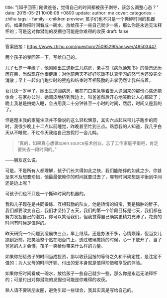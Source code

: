 title: "[知乎回答] 刚做爸爸，觉得自己的时间都被孩子剥夺，该怎么调整心态？"
date: 2015-05-21 10:08:08 +0800
update:
author: me
cover:
categories:
    - zhihu
tags:
    - family
    - children
preview: 孩子们也不只是一个撕碎时间的机器的。如果你把时间看成一碗水，放给孩子一些自己就少一些，那么你是永远无法释怀的；可是这对你潜能的发掘也可能是你难得的收获
draft: false

---

答案链接：https://www.zhihu.com/question/25095290/answer/48503447

两个孩子的爹回答一下，写给自己的。

儿子七岁一年级了，他刚刚出生送新生儿病房，亲手签《病危通知书》的情景还历历在目，当然现在他很健康；对他前两天不好好吃饭不认真学习的怒气也还没完全消散；早上一起出门跑步时的熊抱和结束时互相鼓励的击掌仍然让我兴奋着。

女儿快一岁半了，她出生送回病房，我在门口焦急等着爱人送回来的那份心焦还能体会；在家办公时，她调皮地挤到我边上，叫爸爸然后开心地笑脸让人心都软了；晚上我总是拍她入睡，会占用我二十分钟甚至一小时的时间，然后，时间又是我的了。

但是题主我的家庭生活并不像说的这么轻松惬意，其实六点起床带儿子跑步的同时，我很少晚上十二点以前睡觉，昨晚甚至忙到三点。熟悉我的人知道，我几乎白天从不睡觉，不过今天我给自己放假打一会儿盹。

> “真的，如果真心想做open source技术创业，忘了工作家庭平衡吧，肯定要失去一段时间的。”

——朋友这么说。

可是，不是所有人都理解，孩子们长大得如此之快，我们能陪伴的如此之少，你甚至来不及想要珍惜，他最最依赖你的时间就要过去了，哪有时间来想是平衡到中间还是边上呢？

可孩子们也不只是一个撕碎时间的机器的。

我和儿子现在是共同锻炼、互相鼓励的队友，他是矫情的妈宝，我是臃肿的胖子，我们都要改变自己，我们才坚持了五天，我们的第一个阶段目标是七天，我们都在努力发掘自己的潜力，你可以笑话我们，但我觉得自己确实更精力充沛了，花费的时间有时候是值得的。

昨天研究一个问题到凌晨快三点，早上继续，还是办法不多，心情烦躁，但当女儿跑到近前，把笑脸整个贴在阳台门上，透过玻璃撒娇的时候，心一下放开了，当了爸爸的人才会懂，孩子一笑给你带来什么样的力量。

如果你把给孩子的时间当成投资，那以收获回报的等待之久和不确定性，是注定不值的；为人父母的时间开销、付出的爱本身就是值得珍惜和享受的体验。

如果你把时间看成一碗水，放给孩子一些自己就少一些，那么你是永远无法释怀的；可是付出对你潜能的发掘也可能是你难得的收获。

熟人请不要转朋友圈，避免引起一些误会，我其实真是写给自己的。
